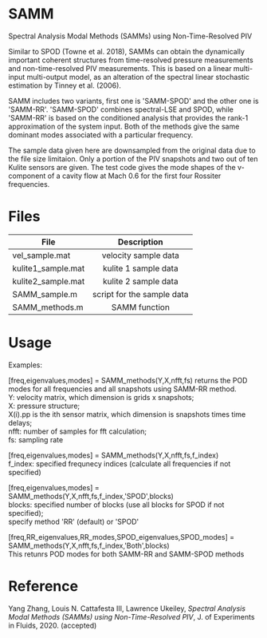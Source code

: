 # SAMM
Spectral Analysis Modal Methods (SAMMs) using Non-Time-Resolved PIV

Similar to SPOD (Towne et al. 2018), SAMMs can obtain the dynamically important coherent structures from time-resolved pressure measurements and non-time-resolved PIV measurements. This is based on a linear multi-input multi-output model, as an alteration of the spectral linear stochastic estimation by Tinney et al. (2006).

SAMM includes two variants, first one is 'SAMM-SPOD' and the other one is 'SAMM-RR'. 'SAMM-SPOD' combines spectral-LSE and SPOD, while 'SAMM-RR' is based on the conditioned analysis that provides the rank-1 approximation of the system input. Both of the methods give the same dominant modes associated with a particular frequency.

The sample data given here are downsampled from the original data due to the file size limitaion. Only a portion of the PIV snapshots and two out of ten Kulite sensors are given. The test code gives the mode shapes of the v-component of a cavity flow at Mach 0.6 for the first four Rossiter frequencies. 

# Files
| File        | Description     | 
| ------------- |:-------------:| 
| vel_sample.mat    | velocity sample data | 
| kulite1_sample.mat   | kulite 1 sample data   |  
| kulite2_sample.mat   | kulite 2 sample data   |  
| SAMM_sample.m  | script for the sample data   |  
| SAMM_methods.m   | SAMM function   |  

# Usage
Examples:

[freq,eigenvalues,modes] = SAMM_methods(Y,X,nfft,fs) 
returns the POD modes for all frequencies and all snapshots using SAMM-RR method.<br/>
Y: velocity matrix, which dimension is grids x snapshots;<br/>X: pressure structure;<br/>X(i).pp is the ith sensor matrix, which dimension is snapshots times time delays;<br/>nfft: number of samples for fft calculation;<br/>fs: sampling rate

[freq,eigenvalues,modes] = SAMM_methods(Y,X,nfft,fs,f_index) <br/>
f_index: specified frequnecy indices (calculate all frequencies if not specified)

[freq,eigenvalues,modes] = SAMM_methods(Y,X,nfft,fs,f_index,'SPOD',blocks) <br/>
blocks: specified number of blocks (use all blocks for SPOD if not specified);<br/>
specify method 'RR' (default) or 'SPOD'

[freq,RR_eigenvalues,RR_modes,SPOD_eigenvalues,SPOD_modes] = SAMM_methods(Y,X,nfft,fs,f_index,'Both',blocks) <br/>
This retunrs POD modes for both SAMM-RR and SAMM-SPOD methods

# Reference
Yang Zhang, Louis N. Cattafesta III, Lawrence Ukeiley, *Spectral Analysis Modal Methods (SAMMs) using Non-Time-Resolved PIV*, J. of Experiments in Fluids, 2020. (accepted)


